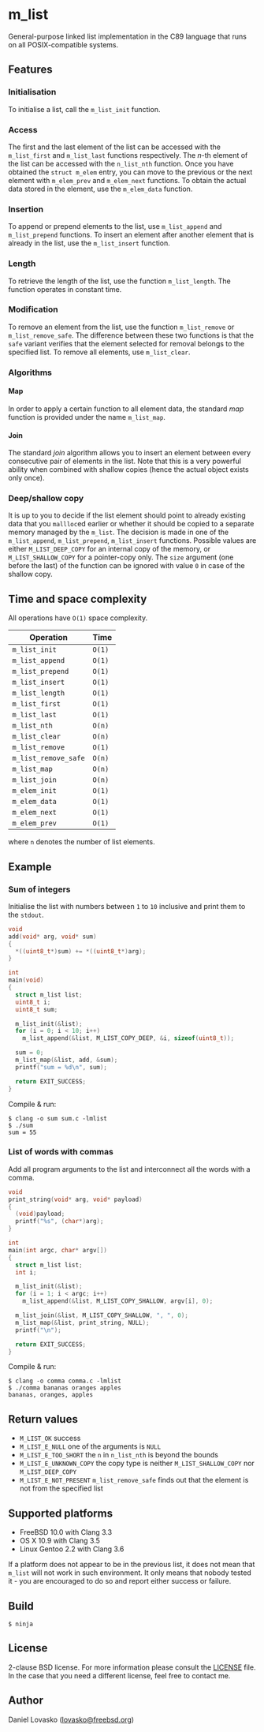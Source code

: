 # m_list
General-purpose linked list implementation in the C89 language that runs on all
POSIX-compatible systems.

## Features
### Initialisation
To initialise a list, call the `m_list_init` function. 

### Access
The first and the last element of the list can be accessed with the
`m_list_first` and `m_list_last` functions respectively. The _n_-th element of
the list can be accessed with the `n_list_nth` function. Once you have obtained
the `struct m_elem` entry, you can move to the previous or the next element
with `m_elem_prev` and `m_elem_next` functions. To obtain the actual data
stored in the element, use the `m_elem_data` function.

### Insertion
To append or prepend elements to the list, use `m_list_append` and
`m_list_prepend` functions. To insert an element after another element that is
already in the list, use the `m_list_insert` function.

### Length
To retrieve the length of the list, use the function `m_list_length`. The
function operates in constant time.

### Modification
To remove an element from the list, use the function `m_list_remove` or
`m_list_remove_safe`. The difference between these two functions is that the
`safe` variant verifies that the element selected for removal belongs to the
specified list.
To remove all elements, use `m_list_clear`.

### Algorithms
#### Map
In order to apply a certain function to all element data, the standard _map_
function is provided under the name `m_list_map`. 
#### Join
The standard _join_ algorithm allows you to insert an element between every
consecutive pair of elements in the list. Note that this is a very powerful
ability when combined with shallow copies (hence the actual object exists only
once).

### Deep/shallow copy
It is up to you to decide if the list element should point to already
existing data that you `mallloc`ed earlier or whether it should be copied to a
separate memory managed by the `m_list`. The decision is made in one of the  
`m_list_append`, `m_list_prepend`, `m_list_insert` functions. Possible values
are either `M_LIST_DEEP_COPY` for an internal copy of the memory, or
`M_LIST_SHALLOW_COPY` for a pointer-copy only. The `size` argument (one before
the last) of the function can be ignored with value `0` in case of the shallow
copy.

## Time and space complexity
All operations have `O(1)` space complexity.

| Operation            |  Time  |
|----------------------|--------|
| `m_list_init`        | `O(1)` |
| `m_list_append`      | `O(1)` |
| `m_list_prepend`     | `O(1)` |
| `m_list_insert`      | `O(1)` |
| `m_list_length`      | `O(1)` |
| `m_list_first`       | `O(1)` |
| `m_list_last`        | `O(1)` |
| `m_list_nth`         | `O(n)` |
| `m_list_clear`       | `O(n)` |
| `m_list_remove`      | `O(1)` |
| `m_list_remove_safe` | `O(n)` |
| `m_list_map`         | `O(n)` |
| `m_list_join`        | `O(n)` |
| `m_elem_init`        | `O(1)` |
| `m_elem_data`        | `O(1)` |
| `m_elem_next`        | `O(1)` |
| `m_elem_prev`        | `O(1)` |
where `n` denotes the number of list elements.

## Example
### Sum of integers
Initialise the list with numbers between `1` to `10` inclusive and print them to
the `stdout`.
```C
void
add(void* arg, void* sum)
{
  *((uint8_t*)sum) += *((uint8_t*)arg);
}

int
main(void)
{
  struct m_list list;
  uint8_t i;
  uint8_t sum;

  m_list_init(&list);
  for (i = 0; i < 10; i++)
    m_list_append(&list, M_LIST_COPY_DEEP, &i, sizeof(uint8_t));

  sum = 0;
  m_list_map(&list, add, &sum);
  printf("sum = %d\n", sum);

  return EXIT_SUCCESS;
}
```

Compile & run:

```
$ clang -o sum sum.c -lmlist
$ ./sum
sum = 55
```

### List of words with commas
Add all program arguments to the list and interconnect all the words with a
comma.
```C
void
print_string(void* arg, void* payload)
{
  (void)payload;
  printf("%s", (char*)arg);
}

int
main(int argc, char* argv[])
{
  struct m_list list;
  int i;

  m_list_init(&list);
  for (i = 1; i < argc; i++)
    m_list_append(&list, M_LIST_COPY_SHALLOW, argv[i], 0);

  m_list_join(&list, M_LIST_COPY_SHALLOW, ", ", 0);
  m_list_map(&list, print_string, NULL);
  printf("\n");

  return EXIT_SUCCESS;
}
```

Compile & run:

```
$ clang -o comma comma.c -lmlist
$ ./comma bananas oranges apples
bananas, oranges, apples
```

## Return values
* `M_LIST_OK` success
* `M_LIST_E_NULL` one of the arguments is `NULL`
* `M_LIST_E_TOO_SHORT` the `n` in `n_list_nth` is beyond the bounds
* `M_LIST_E_UNKNOWN_COPY` the copy type is neither `M_LIST_SHALLOW_COPY` nor `M_LIST_DEEP_COPY`
* `M_LIST_E_NOT_PRESENT` `m_list_remove_safe` finds out that the element is not from the specified list

## Supported platforms
 * FreeBSD 10.0 with Clang 3.3
 * OS X 10.9 with Clang 3.5
 * Linux Gentoo 2.2 with Clang 3.6

If a platform does not appear to be in the previous list, it does not mean that
`m_list` will not work in such environment. It only means that nobody tested
it - you are encouraged to do so and report either success or failure.

## Build
```
$ ninja
```

## License
2-clause BSD license. For more information please consult the
[LICENSE](LICENSE.md) file. In the case that you need a different license, feel
free to contact me.

## Author
Daniel Lovasko (lovasko@freebsd.org)

